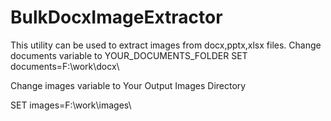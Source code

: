 # BulkDocxImageExtractor
This utility can be used to extract images from docx,pptx,xlsx files. 
Change documents variable to YOUR_DOCUMENTS_FOLDER
SET documents=F:\work\docx\

Change images variable to Your Output Images Directory

SET images=F:\work\images\
